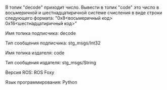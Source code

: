 В топик "decode" приходит число. Вывести в топик "code" это число в восьмеричной и шестнадцатиричной системе счисления в виде строки следующего формата: "0x8<восьмеричный код> 0x16<шестнадцатиричный код>"

Имя топика подписчика: decode

Тип сообщения подписчика: stg_msgs/Int32

Имя топика издателя: code

Тип сообщения издателя: stg_msgs/String

Версия ROS: ROS Foxy

Язык программирования: Python
